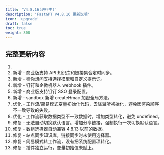 ```yaml
---
title: 'V4.8.16(进行中)'
description: 'FastGPT V4.8.16 更新说明'
icon: 'upgrade'
draft: false
toc: true
weight: 808
---
```



## 完整更新内容

1. 
2. 新增 - 商业版支持 API 知识库和链接集合定时同步。
3. 新增 - 猜你想问支持选择模型和自定义提示词。
4. 新增 - 钉钉和企微机器人 webhook 插件。
5. 新增 - 商业版支持钉钉 SSO 登录配置。
6. 新增 - sandbox 新增 createHmac 加密全局方法。
7. 优化 - 工作流/简易模式变量初始化代码，去除监听初始化，避免因渲染顺序不一致导致的失败。
8. 优化 - 工作流获取数据类型不一致数据时，增加类型转化，避免 undefined。
9. 修复 - 无法自动切换默认语言。增加分享链接，强制执行一次切换默认语言。
10. 修复 - 数组选择器自动兼容 4.8.13 以前的数据。
11. 修复 - 站点同步知识库，链接同步时未使用选择器。
12. 修复 - 简易模式转工作流，没有把系统配置项转化。
13. 修复 - 插件独立运行，变量初始值未赋上。